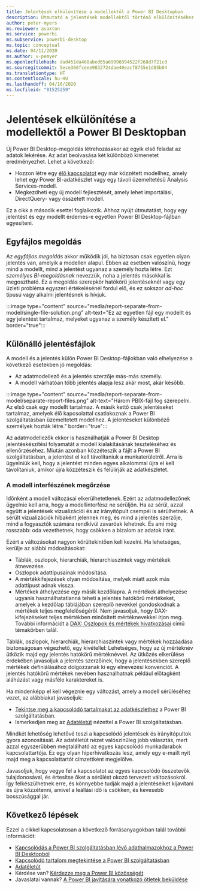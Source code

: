 ```yaml
---
title: Jelentések elkülönítése a modellektől a Power BI Desktopban
description: Útmutató a jelentések modellektől történő elkülönítéséhez a Power BI Desktopban.
author: peter-myers
ms.reviewer: asaxton
ms.service: powerbi
ms.subservice: powerbi-desktop
ms.topic: conceptual
ms.date: 04/11/2020
ms.author: v-pemyer
ms.openlocfilehash: dad451da460abed65a69990394522f268d7f21cd
ms.sourcegitcommit: 5ece366fceee9832724dae40eacf8755e1d85b04
ms.translationtype: HT
ms.contentlocale: hu-HU
ms.lasthandoff: 04/16/2020
ms.locfileid: "81525259"
---
```

# <a name="separate-reports-from-models-in-power-bi-desktop"></a>Jelentések elkülönítése a modellektől a Power BI Desktopban

Új Power BI Desktop-megoldás létrehozásakor az egyik első feladat az adatok lekérése. Az adat beolvasása két különböző kimenetet eredményezhet. Lehet a következő:

- Hozzon létre egy [élő kapcsolatot](../desktop-report-lifecycle-datasets.md) egy már közzétett modellhez, amely lehet egy Power BI-adatkészlet vagy egy távoli üzemeltetésű Analysis Services-modell.
- Megkezdheti egy új modell fejlesztését, amely lehet importálási, DirectQuery- vagy összetett modell.

Ez a cikk a második esettel foglalkozik. Ahhoz nyújt útmutatást, hogy egy jelentést és egy modellt érdemes-e egyetlen Power BI Desktop-fájlban egyesíteni.

## <a name="single-file-solution"></a>Egyfájlos megoldás

Az _egyfájlos megoldás_ akkor működik jól, ha biztosan csak egyetlen olyan jelentés van, amelyik a modellen alapul. Ebben az esetben valószínű, hogy mind a modellt, mind a jelentést ugyanaz a személy hozta létre. Ezt _személyes BI-megoldásnak_ nevezzük, noha a jelentés másokkal is megosztható. Ez a megoldás szerepkör hatókörű jelentéseknél vagy egy üzleti probléma egyszeri értékelésénél fordul elő, és ez sokszor _ad-hoc_ típusú vagy alkalmi jelentésnek is hívjuk.

:::image type="content" source="media/report-separate-from-model/single-file-solution.png" alt-text="Ez az egyetlen fájl egy modellt és egy jelentést tartalmaz, melyeket ugyanaz a személy készített el." border="true":::

## <a name="separate-report-files"></a>Különálló jelentésfájlok

A modell és a jelentés külön Power BI Desktop-fájlokban való elhelyezése a következő esetekben jó megoldás:

- Az adatmodellező és a jelentés szerzője más-más személy.
- A modell várhatóan több jelentés alapja lesz akár most, akár később.

:::image type="content" source="media/report-separate-from-model/separate-report-files.png" alt-text="Három PBIX-fájl fog szerepelni. Az első csak egy modellt tartalmaz. A másik kettő csak jelentéseket tartalmaz, amelyek élő kapcsolattal csatlakoznak a Power BI szolgáltatásban üzemeltetett modellhez. A jelentéseket különböző személyek hozták létre." border="true":::

Az adatmodellezők ekkor is használhatják a Power BI Desktop jelentéskészítési folyamatát a modell kialakításának teszteléséhez és ellenőrzéséhez. Miután azonban közzéteszik a fájlt a Power BI szolgáltatásban, a jelentést el kell távolítaniuk a munkaterületről. Arra is ügyelniük kell, hogy a jelentést minden egyes alkalommal újra el kell távolítaniuk, amikor újra közzéteszik és felülírják az adatkészletet.

### <a name="preserve-the-model-interface"></a>A modell interfészének megőrzése

Időnként a modell változásai elkerülhetetlenek. Ezért az adatmodellezőnek ügyelnie kell arra, hogy a modellinterfész ne sérüljön. Ha az sérül, azzal együtt a jelentések vizualizációi és az irányítópult csempéi is sérülhetnek. A sérült vizualizációk hibaként jelennek meg, és mind a jelentés szerzője, mind a fogyasztók számára rendkívül zavaróak lehetnek. És ami még rosszabb: oda vezethetnek, hogy csökken a bizalom az adatok iránt.

Ezért a változásokat nagyon körültekintően kell kezelni. Ha lehetséges, kerülje az alábbi módosításokat:

- Táblák, oszlopok, hierarchiák, hierarchiaszintek vagy mértékek átnevezése.
- Oszlopok adattípusainak módosítása.
- A mértékkifejezések olyan módosítása, melyek miatt azok más adattípust adnak vissza.
- Mértékek áthelyezése egy másik kezdőlapra. A mértékek áthelyezése ugyanis használhatatlanná teheti a jelentés hatókörű mértékeket, amelyek a kezdőlap táblájában szereplő nevekkel gondoskodnak a mértékek teljes megfelelőségéről. Nem javasoljuk, hogy DAX-kifejezéseket teljes mértékben minősített mértéknevekkel írjon meg. További információt a [DAX: Oszlopok és mértékek hivatkozásai](dax-column-measure-references.md) című témakörben talál.

Táblák, oszlopok, hierarchiák, hierarchiaszintek vagy mértékek hozzáadása biztonságosan végezhető, egy kivétellel: Lehetséges, hogy az új mértéknév ütközik majd egy jelentés hatókörű mértéknévvel. Az ütközés elkerülése érdekében javasoljuk a jelentés szerzőinek, hogy a jelentésekben szereplő mértékek definiálásához dolgozzanak ki egy elnevezési konvenciót. A jelentés hatókörű mértékek nevében használhatnak például előtagként aláhúzást vagy másféle karaktereket is.

Ha mindenképp el kell végeznie egy változást, amely a modell sérüléséhez vezet, az alábbiakat javasoljuk:

- [Tekintse meg a kapcsolódó tartalmakat az adatkészlethez](../consumer/end-user-related.md#view-related-content-for-a-dataset) a Power BI szolgáltatásban.
- Ismerkedjen meg az [Adatéletút](../collaborate-share/service-data-lineage.md) nézettel a Power BI szolgáltatásban.

Mindkét lehetőség lehetővé teszi a kapcsolódó jelentések és irányítópultok gyors azonosítását. Az adatéletút nézet valószínűleg jobb választás, mert azzal egyszerűbben megtalálható az egyes kapcsolódó munkadarabok kapcsolattartója. Ez egy olyan hiperhivatkozás lesz, amely egy e-mailt nyit majd meg a kapcsolattartót címzettként megjelölve.

Javasoljuk, hogy vegye fel a kapcsolatot az egyes kapcsolódó összetevők tulajdonosával, és értesítse őket a sérülést okozó tervezett változásokról. Így felkészülhetnek erre, és könnyebbe tudják majd a jelentéseiket kijavítani és újra közzétenni, amivel a leállási idő is csökken, és kevesebb bosszúsággal jár.

## <a name="next-steps"></a>Következő lépések

Ezzel a cikkel kapcsolatosan a következő forrásanyagokban talál további információt:

- [Kapcsolódás a Power BI szolgáltatásban lévő adathalmazokhoz a Power BI Desktopból](../desktop-report-lifecycle-datasets.md)
- [Kapcsolódó tartalom megtekintése a Power BI szolgáltatásban](../consumer/end-user-related.md)
- [Adatéletút](../collaborate-share/service-data-lineage.md)
- Kérdése van? [Kérdezze meg a Power BI közösségét](https://community.powerbi.com/)
- Javaslatai vannak? [A Power BI javítására vonatkozó ötletek beküldése](https://ideas.powerbi.com/)
